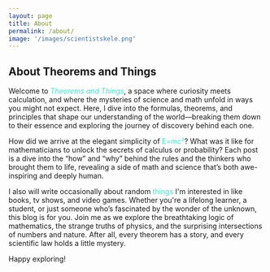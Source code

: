 ```yaml
---
layout: page
title: About
permalink: /about/
image: '/images/scientistskele.png'
---
```


## About Theorems and Things

Welcome to <span style="color:turquoise">*Theorems and Things*</span>, a space where curiosity meets calculation, and where the mysteries of science and math unfold in ways you might not expect. Here, I dive into the formulas, theorems, and principles that shape our understanding of the world—breaking them down to their essence and exploring the journey of discovery behind each one.

How did we arrive at the elegant simplicity of <span style="color:turquoise">E=mc²</span>? What was it like for mathematicians to unlock the secrets of calculus or probability? Each post is a dive into the “how” and “why” behind the rules and the thinkers who brought them to life, revealing a side of math and science that’s both awe-inspiring and deeply human.

I also will write occasionally about random <span style="color:turquoise">things</span> I'm interested in like books, tv shows, and video games. Whether you're a lifelong learner, a student, or just someone who’s fascinated by the wonder of the unknown, this blog is for you. Join me as we explore the breathtaking logic of mathematics, the strange truths of physics, and the surprising intersections of numbers and nature. After all, every theorem has a story, and every scientific law holds a little mystery.

Happy exploring!
